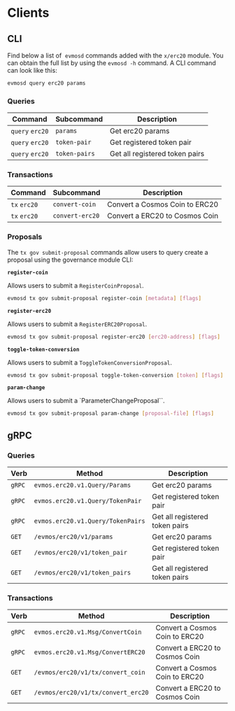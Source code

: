 <!--
order: 8
-->

# Clients

## CLI

Find below a list of  `evmosd` commands added with the  `x/erc20` module. You can obtain the full list by using the `evmosd -h` command. A CLI command can look like this:

```bash
evmosd query erc20 params
```

### Queries

| Command                | Subcommand    | Description                    |
| ---------------------- | ------------- | ------------------------------ |
| `query` `erc20` | `params`      | Get erc20 params        |
| `query` `erc20` | `token-pair`  | Get registered token pair      |
| `query` `erc20` | `token-pairs` | Get all registered token pairs |

### Transactions

| Command             | Subcommand      | Description                    |
| ------------------- | --------------- | ------------------------------ |
| `tx` `erc20` | `convert-coin`  | Convert a Cosmos Coin to ERC20 |
| `tx` `erc20` | `convert-erc20` | Convert a ERC20 to Cosmos Coin |


### Proposals

The `tx gov submit-proposal` commands allow users to query create a proposal using the governance module CLI:

**`register-coin`**

Allows users to submit a `RegisterCoinProposal`.

```bash
evmosd tx gov submit-proposal register-coin [metadata] [flags]
```

**`register-erc20`**

Allows users to submit a `RegisterERC20Proposal`.

```bash
evmosd tx gov submit-proposal register-erc20 [erc20-address] [flags]
```

**`toggle-token-conversion`**

Allows users to submit a `ToggleTokenConversionProposal`.

```bash
evmosd tx gov submit-proposal toggle-token-conversion [token] [flags]
```

**`param-change`**

Allows users to submit a `ParameterChangeProposal``.

```bash
evmosd tx gov submit-proposal param-change [proposal-file] [flags]
```

## gRPC

### Queries

| Verb   | Method                                   | Description                    |
| ------ | ---------------------------------------- | ------------------------------ |
| `gRPC` | `evmos.erc20.v1.Query/Params`     | Get erc20 params        |
| `gRPC` | `evmos.erc20.v1.Query/TokenPair`  | Get registered token pair      |
| `gRPC` | `evmos.erc20.v1.Query/TokenPairs` | Get all registered token pairs |
| `GET`  | `/evmos/erc20/v1/params`          | Get erc20 params        |
| `GET`  | `/evmos/erc20/v1/token_pair`      | Get registered token pair      |
| `GET`  | `/evmos/erc20/v1/token_pairs`     | Get all registered token pairs |

### Transactions

| Verb   | Method                                    | Description                    |
| ------ | ----------------------------------------- | ------------------------------ |
| `gRPC` | `evmos.erc20.v1.Msg/ConvertCoin`   | Convert a Cosmos Coin to ERC20 |
| `gRPC` | `evmos.erc20.v1.Msg/ConvertERC20`  | Convert a ERC20 to Cosmos Coin |
| `GET`  | `/evmos/erc20/v1/tx/convert_coin`  | Convert a Cosmos Coin to ERC20 |
| `GET`  | `/evmos/erc20/v1/tx/convert_erc20` | Convert a ERC20 to Cosmos Coin |